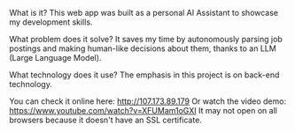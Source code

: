 What is it?
This web app was built as a personal AI Assistant to showcase my development skills.

What problem does it solve?
It saves my time by autonomously parsing job postings and making human-like decisions about them, thanks to an LLM (Large Language Model).

What technology does it use?
The emphasis in this project is on back-end technology.

You can check it online here: http://107.173.89.179
Or watch the video demo: https://www.youtube.com/watch?v=XFUMam1oGXI
It may not open on all browsers because it doesn't have an SSL certificate.
